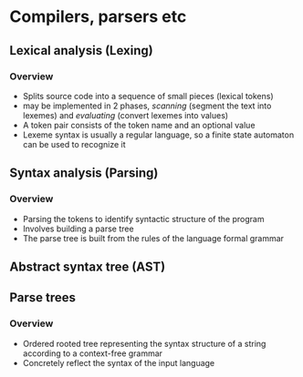 # Compilers, parsers etc
## Lexical analysis (Lexing)
### Overview
- Splits source code into a sequence of small pieces (lexical tokens)
- may be implemented in 2 phases, *scanning* (segment the text into lexemes) and *evaluating* (convert lexemes into values)
- A token pair consists of the token name and an optional value
- Lexeme syntax is usually a regular language, so a finite state automaton can be used to recognize it

## Syntax analysis (Parsing)
### Overview
- Parsing the tokens to identify syntactic structure of the program
- Involves building a parse tree
- The parse tree is built from the rules of the language formal grammar

## Abstract syntax tree (AST)

## Parse trees
### Overview
- Ordered rooted tree representing the syntax structure of a string according to a context-free grammar
- Concretely reflect the syntax of the input language

